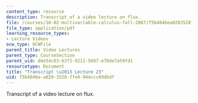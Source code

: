 ```yaml
---
content_type: resource
description: Transcript of a video lecture on flux.
file: /courses/18-02-multivariable-calculus-fall-2007/f5b4846ea0203528ffe4944ccc09dbdf_18_022007L23.pdf
file_type: application/pdf
learning_resource_types:
- Lecture Videos
ocw_type: OCWFile
parent_title: Video Lectures
parent_type: CourseSection
parent_uid: d4e54c63-63f2-9211-5697-e70de7a59fd1
resourcetype: Document
title: "Transcript \u2013 Lecture 23"
uid: f5b4846e-a020-3528-ffe4-944ccc09dbdf
---
```

Transcript of a video lecture on flux.


